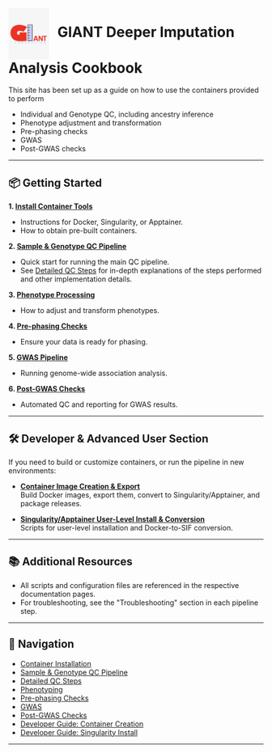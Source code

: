 
# <img src="giant_logo.png" alt="GIANT Consortium Logo" width="80" style="vertical-align:middle; margin-right:10px;"> GIANT Deeper Imputation&nbsp;&nbsp;&nbsp;&nbsp; Analysis Cookbook

This site has been set up as a guide on how to use the containers provided to perform

- Individual and Genotype QC, including ancestry inference
- Phenotype adjustment and transformation
- Pre-phasing checks
- GWAS
- Post-GWAS checks

---

## 📦 Getting Started

**1. [Install Container Tools](containerization/container_install.md)**

- Instructions for Docker, Singularity, or Apptainer.
- How to obtain pre-built containers.

**2. [Sample & Genotype QC Pipeline](ind_geno_qc.md)**

- Quick start for running the main QC pipeline.
- See [Detailed QC Steps](detailed_steps/ind_geno_qc_steps.md) for in-depth explanations of the steps performed and other implementation details.

**3. [Phenotype Processing](phenotyping.md)**

- How to adjust and transform phenotypes.

**4. [Pre-phasing Checks](pre_phasing_checks.md)**

- Ensure your data is ready for phasing.

**5. [GWAS Pipeline](gwas.md)**

- Running genome-wide association analysis.

**6. [Post-GWAS Checks](post_gwas_checks.md)**

- Automated QC and reporting for GWAS results.

---

## 🛠️ Developer & Advanced User Section

If you need to build or customize containers, or run the pipeline in new environments:

- **[Container Image Creation & Export](containerization/container_create.md)**  
  Build Docker images, export them, convert to Singularity/Apptainer, and package releases.

- **[Singularity/Apptainer User-Level Install & Conversion](containerization/singularity_install.md)**  
  Scripts for user-level installation and Docker-to-SIF conversion.

---

## 📚 Additional Resources

- All scripts and configuration files are referenced in the respective documentation pages.
- For troubleshooting, see the "Troubleshooting" section in each pipeline step.

---

## 🧭 Navigation

- [Container Installation](containerization/container_install.md)
- [Sample & Genotype QC Pipeline](ind_geno_qc.md)
- [Detailed QC Steps](detailed_steps/ind_geno_qc_steps.md)
- [Phenotyping](phenotyping.md)
- [Pre-phasing Checks](pre_phasing_checks.md)
- [GWAS](gwas.md)
- [Post-GWAS Checks](post_gwas_checks.md)
- [Developer Guide: Container Creation](containerization/container_create.md)
- [Developer Guide: Singularity Install](containerization/singularity_install.md)

---
